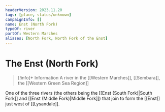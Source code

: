 ```yaml
---
headerVersion: 2023.11.20
tags: [place, status/unknown]
campaignInfo: []
name: Enst (North Fork)
typeOf: river
partOf: Western Marches
aliases: [North Fork, North Fork of the Enst]
---
```

# The Enst (North Fork)
>[!info]+ Information
> A river in the [[Western Marches]], [[Sembara]], the [[Western Green Sea Region]]

One of the three rivers (the others being the [[Enst (South Fork)|South Fork]] and [[Enst (Middle Fork)|Middle Fork]]) that join to form the [[Enst]] just west of [[Lysandale]].